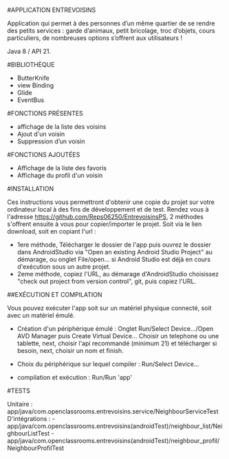 #APPLICATION ENTREVOISINS

Application qui permet à des personnes d’un même quartier de se rendre des petits services : 
garde d’animaux, petit bricolage, troc d’objets, cours particuliers, de nombreuses options s’offrent aux utilisateurs !

Java 8 / API 21. 

#BIBLIOTHÈQUE

- ButterKnife
- view Binding
- Glide
- EventBus

#FONCTIONS PRÉSENTES 

- affichage de la liste des voisins 
- Ajout d'un voisin 
- Suppression d’un voisin

#FONCTIONS AJOUTÉES

- Affichage de la liste des favoris
- Affichage du profil d'un voisin

#INSTALLATION 

Ces instructions vous permettront d'obtenir une copie du projet sur votre ordinateur local à des fins de développement et de test.
Rendez vous à l'adresse https://github.com/Reps06250/EntrevoisinsPS, 2 méthodes s'offrent ensuite à vous pour copier/importer le projet. Soit via le lien download, soit en copiant l'url :
- 1ere méthode, Télécharger le dossier de l'app puis ouvrez le dossier dans AndroidStudio via "Open an existing Android Studio Project" au démarage,     ou onglet File/open... si Android Studio est déjà en cours d'exécution sous un autre projet.
- 2eme méthode, copiez l'URL, au démarage d'AndroidStudio choisissez "check out project from version control", git, puis copiez l'URL.


##EXÉCUTION ET COMPILATION

Vous pouvez exécuter l'app soit sur un matériel physique connecté, soit avec un matériel émulé.

- Création d'un périphérique émulé :
Onglet Run/Select Device.../Open AVD Manager puis Create Virtual Device...
Choisir un telephone ou une tablette, next, choisir l'api recommandé (minimum 21) et télécharger si besoin, next, choisir un nom et finish.

- Choix du périphérique sur lequel compiler :
Run/Select Device...

- compilation et exécution :
Run/Run 'app'

#TESTS

Unitaire : app/java/com.openclassrooms.entrevoisins.service/NeighbourServiceTest
D'intégrations : -app/java/com.openclassrooms.entrevoisins(androidTest)/neighbour_list/NeighbourListTest
                 -app/java/com.openclassrooms.entrevoisins(androidTest)/neighbour_profil/NeighbourProfilTest
                 
